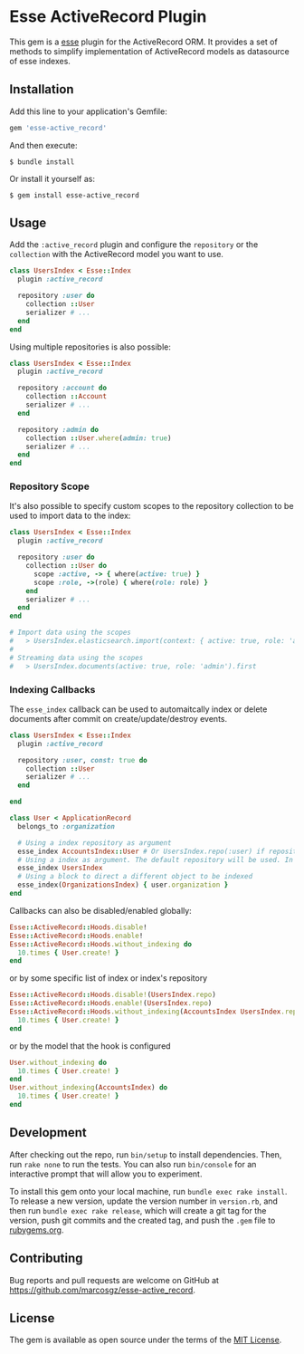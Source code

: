 # Esse ActiveRecord Plugin

This gem is a [esse](https://github.com/marcosgz/esse) plugin for the ActiveRecord ORM. It provides a set of methods to simplify implementation of ActiveRecord models as datasource of esse indexes.

## Installation

Add this line to your application's Gemfile:

```ruby
gem 'esse-active_record'
```

And then execute:

    $ bundle install

Or install it yourself as:

    $ gem install esse-active_record

## Usage

Add the `:active_record` plugin and configure the `repository` or the `collection` with the ActiveRecord model you want to use.

```ruby
class UsersIndex < Esse::Index
  plugin :active_record

  repository :user do
    collection ::User
    serializer # ...
  end
end
```

Using multiple repositories is also possible:

```ruby
class UsersIndex < Esse::Index
  plugin :active_record

  repository :account do
    collection ::Account
    serializer # ...
  end

  repository :admin do
    collection ::User.where(admin: true)
    serializer # ...
  end
end
```

### Repository Scope
It's also possible to specify custom scopes to the repository collection to be used to import data to the index:

```ruby
class UsersIndex < Esse::Index
  plugin :active_record

  repository :user do
    collection ::User do
      scope :active, -> { where(active: true) }
      scope :role, ->(role) { where(role: role) }
    end
    serializer # ...
  end
end

# Import data using the scopes
#   > UsersIndex.elasticsearch.import(context: { active: true, role: 'admin' })
# 
# Streaming data using the scopes
#   > UsersIndex.documents(active: true, role: 'admin').first
```

### Indexing Callbacks

The `esse_index` callback can be used to automaitcally index or delete documents after commit on create/update/destroy events.

```ruby
class UsersIndex < Esse::Index
  plugin :active_record

  repository :user, const: true do
    collection ::User
    serializer # ...
  end

end

class User < ApplicationRecord
  belongs_to :organization

  # Using a index repository as argument
  esse_index AccountsIndex::User # Or UsersIndex.repo(:user) if repository is defined with `const: false'
  # Using a index as argument. The default repository will be used. In case of multiple repositories, one exception will be raised.
  esse_index UsersIndex 
  # Using a block to direct a different object to be indexed
  esse_index(OrganizationsIndex) { user.organization }
end
```

Callbacks can also be disabled/enabled globally:

```ruby
Esse::ActiveRecord::Hoods.disable!
Esse::ActiveRecord::Hoods.enable!
Esse::ActiveRecord::Hoods.without_indexing do
  10.times { User.create! }
end
```

or by some specific list of index or index's repository

```ruby
Esse::ActiveRecord::Hoods.disable!(UsersIndex.repo)
Esse::ActiveRecord::Hoods.enable!(UsersIndex.repo)
Esse::ActiveRecord::Hoods.without_indexing(AccountsIndex UsersIndex.repo, ) do
  10.times { User.create! }
end
```

or by the model that the hook is configured

```ruby
User.without_indexing do
  10.times { User.create! }
end
User.without_indexing(AccountsIndex) do
  10.times { User.create! }
end
```


## Development

After checking out the repo, run `bin/setup` to install dependencies. Then, run `rake none` to run the tests. You can also run `bin/console` for an interactive prompt that will allow you to experiment.

To install this gem onto your local machine, run `bundle exec rake install`. To release a new version, update the version number in `version.rb`, and then run `bundle exec rake release`, which will create a git tag for the version, push git commits and the created tag, and push the `.gem` file to [rubygems.org](https://rubygems.org).

## Contributing

Bug reports and pull requests are welcome on GitHub at https://github.com/marcosgz/esse-active_record.

## License

The gem is available as open source under the terms of the [MIT License](https://opensource.org/licenses/MIT).

